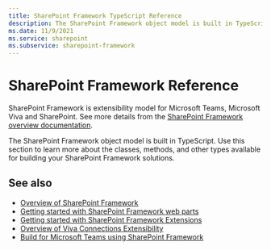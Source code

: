 ```yaml
---
title: SharePoint Framework TypeScript Reference
description: The SharePoint Framework object model is built in TypeScript. 
ms.date: 11/9/2021
ms.service: sharepoint
ms.subservice: sharepoint-framework
---
```


# SharePoint Framework Reference

SharePoint Framework is extensibility model for Microsoft Teams, Microsoft Viva and SharePoint. See more details from the [SharePoint Framework overview documentation](https://aka.ms/spfx).

The SharePoint Framework object model is built in TypeScript. Use this section to learn more about the classes, methods, and other types available for building your SharePoint Framework solutions.

## See also

- [Overview of SharePoint Framework](https://docs.microsoft.com/sharepoint/dev/spfx/sharepoint-framework-overview)
- [Getting started with SharePoint Framework web parts](https://docs.microsoft.com/sharepoint/dev/spfx/web-parts/get-started/build-a-hello-world-web-part)
- [Getting started with SharePoint Framework Extensions](https://docs.microsoft.com/sharepoint/dev/spfx/extensions/get-started/build-a-hello-world-extension)
- [Overview of Viva Connections Extensibility](https://docs.microsoft.com/en-us/sharepoint/dev/spfx/viva/overview-viva-connections)
- [Build for Microsoft Teams using SharePoint Framework](https://docs.microsoft.com/en-us/sharepoint/dev/spfx/build-for-teams-overview)
